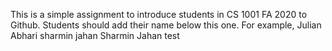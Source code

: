 This is a simple assignment to introduce students in CS 1001 FA 2020 to Github. Students should add their name below this one. For example,
Julian Abhari
sharmin jahan
Sharmin Jahan test
